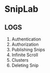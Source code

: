 # SnipLab



## LOGS

01. Authentication
02. Authorization
03. Publishing Snips
04. Infinite Scroll
05. Clusters
06. Deleting Snip